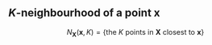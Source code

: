 ## $K$-neighbourhood of a point $\bm{x}$

$$N_{\bm{X}}(\bm{x}, K) = \{\text{the } K \text{ points in } \bm{X} \text{ closest to } \bm{x}\}$$
